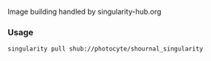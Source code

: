 Image building handled by singularity-hub.org

### Usage

```
singularity pull shub://photocyte/shournal_singularity
```
